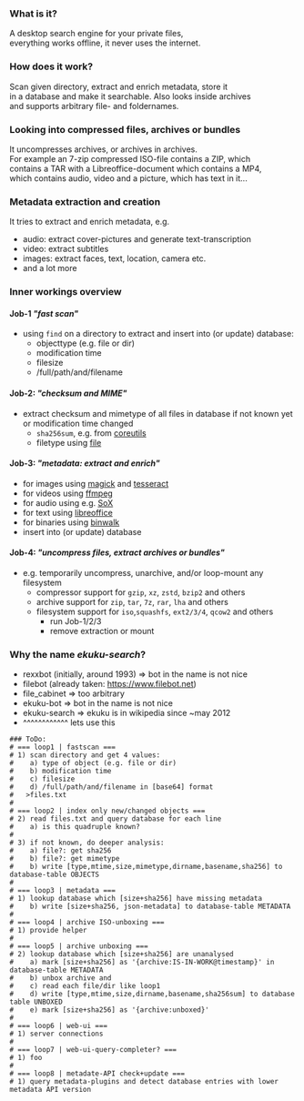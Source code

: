 ### What is it?
A desktop search engine for your private files,  
everything works offline, it never uses the internet.

### How does it work?
Scan given directory, extract and enrich metadata, store it  
in a database and make it searchable. Also looks inside archives  
and supports arbitrary file- and foldernames.

### Looking into compressed files, archives or bundles
It uncompresses archives, or archives in archives.  
For example an 7-zip compressed ISO-file contains a ZIP, which  
contains a TAR with a Libreoffice-document which contains a MP4,  
which contains audio, video and a picture, which has text in it...

### Metadata extraction and creation
It tries to extract and enrich metadata, e.g.  
* audio: extract cover-pictures and generate text-transcription
* video: extract subtitles
* images: extract faces, text, location, camera etc.
* and a lot more

### Inner workings overview
#### Job-1 _"fast scan"_
* using `find` on a directory to extract and insert into (or update) database:
  * objecttype (e.g. file or dir)
  * modification time
  * filesize
  * /full/path/and/filename
#### Job-2: _"checksum and MIME"_
* extract checksum and mimetype of all files in database if not known yet or modification time changed
  * `sha256sum`, e.g. from [coreutils](https://git.savannah.gnu.org/gitweb/?p=coreutils.git)
  * filetype using [file](http://astron.com/pub/file/)
#### Job-3: _"metadata: extract and enrich"_
* for images using [magick](https://imagemagick.org/) and [tesseract](https://github.com/tesseract-ocr/tesseract)
* for videos using [ffmpeg](https://ffmpeg.org/)
* for audio using e.g. [SoX](https://sox.sourceforge.net/)
* for text using [libreoffice](https://de.libreoffice.org/)
* for binaries using [binwalk](https://github.com/ReFirmLabs/binwalk)
* insert into (or update) database
#### Job-4: _"uncompress files, extract archives or bundles"_
* e.g. temporarily uncompress, unarchive, and/or loop-mount any filesystem
  * compressor support for `gzip`, `xz`, `zstd`, `bzip2` and others
  * archive support for `zip`, `tar`, `7z`, `rar`, `lha` and others
  * filesystem support for `iso`,`squashfs`, `ext2/3/4`, `qcow2` and others
    * run Job-1/2/3
    * remove extraction or mount

### Why the name _ekuku-search_?
* rexxbot (initially, around 1993) => bot in the name is not nice
* filebot (already taken: https://www.filebot.net)
* file_cabinet => too arbitrary
* ekuku-bot => bot in the name is not nice
* ekuku-search => ekuku is in wikipedia since ~may 2012
* ^^^^^^^^^^^^ lets use this

```
### ToDo:
# === loop1 | fastscan ===
# 1) scan directory and get 4 values:
#    a) type of object (e.g. file or dir)
#    b) modification time
#    c) filesize
#    d) /full/path/and/filename in [base64] format
#   >files.txt
#
# === loop2 | index only new/changed objects ===
# 2) read files.txt and query database for each line
#    a) is this quadruple known?
#
# 3) if not known, do deeper analysis:
#    a) file?: get sha256
#    b) file?: get mimetype
#    b) write [type,mtime,size,mimetype,dirname,basename,sha256] to database-table OBJECTS
#
# === loop3 | metadata ===
# 1) lookup database which [size+sha256] have missing metadata
#    b) write [size+sha256, json-metadata] to database-table METADATA
#
# === loop4 | archive ISO-unboxing ===
# 1) provide helper
#
# === loop5 | archive unboxing ===
# 2) lookup database which [size+sha256] are unanalysed
#    a) mark [size+sha256] as '{archive:IS-IN-WORK@timestamp}' in database-table METADATA
#    b) unbox archive and
#    c) read each file/dir like loop1
#    d) write [type,mtime,size,dirname,basename,sha256sum] to database table UNBOXED
#    e) mark [size+sha256] as '{archive:unboxed}' 
#
# === loop6 | web-ui ===
# 1) server connections
#
# === loop7 | web-ui-query-completer? ===
# 1) foo
#
# === loop8 | metadate-API check+update ===
# 1) query metadata-plugins and detect database entries with lower metadata API version
```
